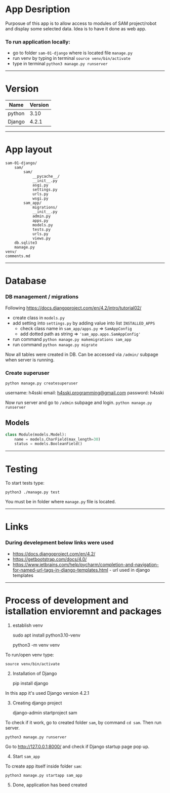 # App Desription

Purposue of this app is to allow access to modules of SAM project/robot and display some selected data. Idea is to have it done as web app.


### To run application locally:
- go to folder `sam-01-django` where is located file `manage.py`
- run venv by typing in terminal `source venv/bin/activate`
- type in terminal `python3 manage.py runserver`


------------------------------
# Version

Name | Version
---- | -------
python | 3.10
Django | 4.2.1


------------------------------
# App layout

    sam-01-django/
        sam/
            sam/
                __pycache__/
                __init__.py
                asgi.py
                settings.py
                urls.py
                wsgi.py
            sam_app/
                migrations/
                __init__.py
                admin.py
                apps.py
                models.py
                tests.py
                urls.py
                views.py
        db.sqlite3
        manage.py
    venv/
    comments.md


------------------------------
# Database

### DB management / migrations

Following https://docs.djangoproject.com/en/4.2/intro/tutorial02/
- create class in `models.py`
- add setting into `settings.py` by adding value into list `INSTALLED_APPS`
    - check class name in `sam_app/apps.py` => `SamAppConfig`
    - add dotted path as string => `'sam_app.apps.SamAppConfig'`
- run command `python manage.py makemigrations sam_app`
- run command `python manage.py migrate`

Now all tables were created in DB. Can be accessed via `/admin/` subpage when server is running.

### Create superuser

    python manage.py createsuperuser

username:   h4sski
email:      h4sski.programming@gmail.com
password:   h4sski

Now run server and go to `/admin` subpage and login. `python manage.py runserver`


## Models

```python
class Module(models.Model):
    name = models.CharField(max_length=30)
    status = models.BooleanField()
```


------------------------------
# Testing

To start tests type:

    python3 ./manage.py test

You must be in folder where `manage.py` file is located.


------------------------------
# Links

### During develepment below links were used

- https://docs.djangoproject.com/en/4.2/
- https://getbootstrap.com/docs/4.0/
- https://www.jetbrains.com/help/pycharm/completion-and-navigation-for-named-url-tags-in-django-templates.html - url used in django templates


------------------------------
# Process of development and istallation envioremnt and packages

1. establish venv

    sudo apt install python3.10-venv
    
    python3 -m venv venv

To run/open venv type:

    source venv/bin/activate

2. Installation of Django

    pip install django

In this app it's used Django version 4.2.1

3. Creating django project

    django-admin startproject sam

To check if it work, go to created folder `sam`, by command `cd sam`. Then run server.
    
    python3 manage.py runserver

Go to http://127.0.0.1:8000/ and check if Django startup page pop up.

4. Start `sam_app`

To create app itself inside folder `sam`:

    python3 manage.py startapp sam_app

5. Done, application has beed created